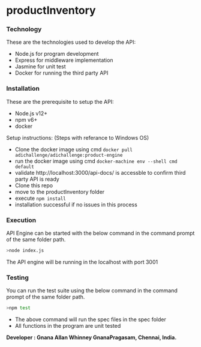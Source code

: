 # productInventory

### Technology
These are the technologies used to develop the API:
* Node.js for program development
* Express for middleware implementation 
* Jasmine for unit test
* Docker for running the third party API

### Installation
These are the prerequisite to setup the API:
* Node.js v12+
* npm v6+
* docker

Setup instructions:
(Steps with referance to Windows OS)
* Clone the docker image using cmd `docker pull adichallenge/adichallenge:product-engine`
* run the docker image using cmd `docker-machine env --shell cmd default`
* validate http://localhost:3000/api-docs/ is accessble to confirm third party API is ready
* Clone this repo
* move to the productInventory folder
* execute   ``` npm install ```
* installation successful if no issues in this process

### Execution
API Engine can be started with the below command in the command prompt of the same folder path.
```sh
>node index.js
```
The API engine will be running in the localhost with port 3001

### Testing
You can run the test suite using the below command in the command prompt of the same folder path.
```sh
>npm test
```
* The above command will run the spec files in the spec folder
* All functions in the program are unit tested

**Developer : Gnana Allan Whinney GnanaPragasam, Chennai, India.**
